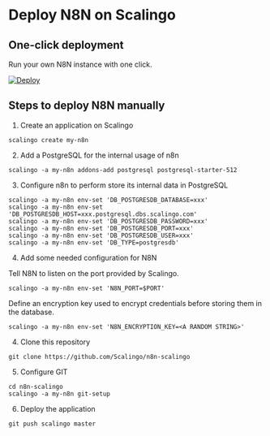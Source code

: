 
# Deploy N8N on Scalingo

## One-click deployment

Run your own N8N instance with one click.

[![Deploy](https://cdn.scalingo.com/deploy/button.svg)](https://my.scalingo.com/deploy?source=https://github.com/axlpriv/n8n-update#main)

## Steps to deploy N8N manually

1. Create an application on Scalingo

```
scalingo create my-n8n
```

2. Add a PostgreSQL for the internal usage of n8n

```
scalingo -a my-n8n addons-add postgresql postgresql-starter-512
```

3. Configure n8n to perform store its internal data in PostgreSQL

```
scalingo -a my-n8n env-set 'DB_POSTGRESDB_DATABASE=xxx'
scalingo -a my-n8n env-set 'DB_POSTGRESDB_HOST=xxx.postgresql.dbs.scalingo.com'
scalingo -a my-n8n env-set 'DB_POSTGRESDB_PASSWORD=xxx'
scalingo -a my-n8n env-set 'DB_POSTGRESDB_PORT=xxx'
scalingo -a my-n8n env-set 'DB_POSTGRESDB_USER=xxx'
scalingo -a my-n8n env-set 'DB_TYPE=postgresdb'
```

4. Add some needed configuration for N8N

Tell N8N to listen on the port provided by Scalingo.
```
scalingo -a my-n8n env-set 'N8N_PORT=$PORT'
```

Define an encryption key used to encrypt credentials before storing them in the database.
```
scalingo -a my-n8n env-set 'N8N_ENCRYPTION_KEY=<A RANDOM STRING>'
```

4. Clone this repository

```
git clone https://github.com/Scalingo/n8n-scalingo
```

5. Configure GIT

```
cd n8n-scalingo
scalingo -a my-n8n git-setup
```

6. Deploy the application

```
git push scalingo master
```

